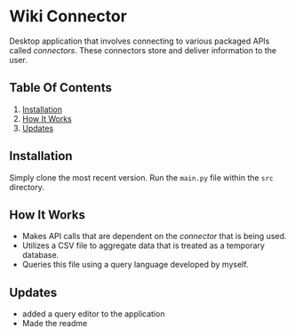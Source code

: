 # Wiki Connector
Desktop application that involves connecting to various packaged APIs called _connectors_. These connectors store and deliver information to the user.

## Table Of Contents
1. [Installation](#installation)
2. [How It Works](#hiw)
1. [Updates](#subparagraph1)


## Installation
Simply clone the most recent version. Run the ``main.py`` file within the ``src`` directory.

## How It Works
* Makes API calls that are dependent on the _connector_ that is being used.
* Utilizes a CSV file to aggregate data that is treated as a temporary database.
* Queries this file using a query language developed by myself.

## Updates
* added a query editor to the application
* Made the readme
